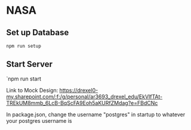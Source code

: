# NASA

## Set up Database
`npm run setup`

## Start Server
`npm run start

Link to Mock Design: https://drexel0-my.sharepoint.com/:f:/g/personal/ar3693_drexel_edu/EkVIfTAt-TREkUM8mmb_6LcB-BqScFA9Eoh5aKURfZMdag?e=FBdCNc

In package.json, change the username "postgres" in startup to whatever your postgres username is
